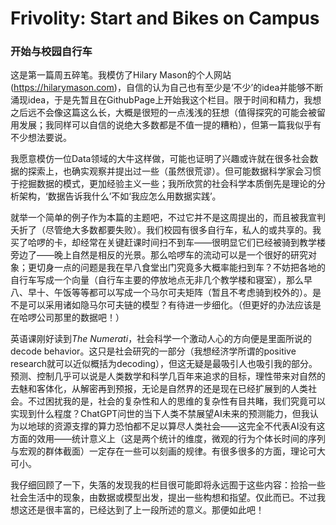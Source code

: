 # Frivolity: Start and Bikes on Campus

### 开始与校园自行车

这是第一篇周五碎笔。我模仿了Hilary Mason的个人网站 (https://hilarymason.com)，自信的认为自己也有至少是‘不少’的idea并能够不断涌现idea，于是先暂且在GithubPage上开始我这个栏目。限于时间和精力，我想之后远不会像这篇这么长，大概是很短的一点浅浅的狂想（值得探究的可能会被留用发展；我同样可以自信的说绝大多数都是不值一提的糟粕），但第一篇我似乎有不少想法要说。

我愿意模仿一位Data领域的大牛这样做，可能也证明了兴趣或许就在很多社会数据的探索上，也确实观察并提出过一些（虽然很荒谬）。但可能数据科学家会习惯于挖掘数据的模式，更加经验主义一些；我所欣赏的社会科学本质倒先是理论的分析架构，‘数据告诉我什么’不如‘我应怎么用数据实践’。

就举一个简单的例子作为本篇的主题吧，不过它并不是这周提出的，而且被我宣判夭折了（尽管绝大多数都要失败）。我们校园有很多自行车，私人的或共享的。我买了哈啰的卡，却经常在关键赶课时间扫不到车——很明显它们已经被骑到教学楼旁边了——晚上自然是相反的光景。那么哈啰车的流动可以是一个很好的研究对象；更切身一点的问题是我在早八食堂出门究竟多大概率能扫到车？不妨把各地的自行车写成一个向量（自行车主要的停放地点无非几个教学楼和寝室），那么早八、早十、午饭等等都可以写成一个马尔可夫矩阵（暂且不考虑骑到校外的）。是不是可以采用诸如隐马尔可夫链的模型？有待进一步细化。（但更好的办法应该是在哈啰公司那里的数据吧！）

英语课刚好读到*The Numerati*，社会科学一个激动人心的方向便是里面所说的decode behavior。这只是社会研究的一部分（我想经济学所谓的positive research就可以近似概括为decoding），但这无疑是最吸引人也吸引我的部分。预测、控制几乎可以说是人类数学和科学几百年来追求的目标，理性带来对自然的去魅和客体化，从解密再到预报，无论是自然界的还是现在已经扩展到的人类社会。不过困扰我的是，社会的复杂性和人的思维的复杂性有目共睹，我们究竟可以实现到什么程度？ChatGPT问世的当下人类不禁展望AI未来的预测能力，但我认为以地球的资源支撑的算力恐怕都不足以算尽人类社会——这完全不代表AI没有这方面的效用——统计意义上（这是两个统计的维度，微观的行为个体长时间的序列与宏观的群体截面）一定存在一些可以刻画的规律。有很多很多的方面，理论可大可小。

我仔细回顾了一下，失落的发现我的栏目很可能即将永远囿于这些内容：捡拾一些社会生活中的现象，由数据或模型出发，提出一些构想和指望。仅此而已。不过我想这还是很丰富的，已经达到了上一段所述的意义。那便如此吧！
